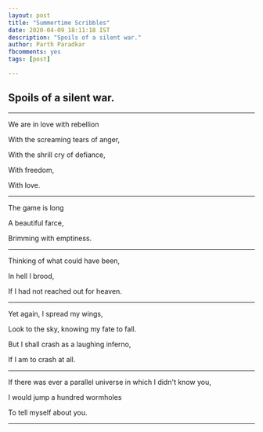 ```yaml
---
layout: post
title: "Summertime Scribbles"
date: 2020-04-09 18:11:18 IST
description: "Spoils of a silent war."
author: Parth Paradkar
fbcomments: yes
tags: [post]

---
```


## Spoils of a silent war. 
---

 

We are in love with rebellion 

With the screaming tears of anger, 

With the shrill cry of defiance, 

With freedom, 

With love.


--- 

 

The game is long 

A beautiful farce, 

Brimming with emptiness. 


--- 

 

Thinking of what could have been, 

In hell I brood, 

If I had not reached out for heaven. 


---


Yet again, I spread my wings, 

Look to the sky, knowing my fate to fall. 

But I shall crash as a laughing inferno, 

If I am to crash at all. 
 

---
 
 
If there was ever a parallel universe in which I didn't know you, 

I would jump a hundred wormholes 

To tell myself about you. 
 
---

